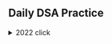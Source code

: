 ## Daily DSA Practice


<details><summary>2022 click </summary>
<p>



```python
print("WELCOME!")
```

</p>
  <details><summary>January</summary>   
    
    
    
  [Day 1 Balloon Burst](/Solution312.java)<br>
  [Day 2 Pairs of Songs With Total Durations Divisible by 60](/Solution1010.java)<br>
  [Day 3 Find the Town Judge](/Solution997.java)<br>
  [Day 4 Complement of Base 10 Integer](/Solution1009.java)<br>
  [Day 5 Palindrome Partitioning](/Solution131.java)<br>
  [Day 6 Car Pooling](/Solution1094.java)<br>
  [Day 7 Linked List Random Node](/Solution382.java)<br>
  [Day 8 Cherry Pickup II](/Solution1463.java)<br>
  [Day 9  Robot Bounded In Circle](/Solution1046.java)<br>
  [Day 10 Add Binary](/Solution67.java)<br>
  [Day 11](/Solution.java)<br>
  [Day 12](/Solution.java)<br>
  [Day 13](/Solution.java)<br>
  [Day 14](/Solution.java)<br>
  [Day 15](/Solution.java)<br>
  [Day 16](/Solution.java)<br>
  [Day 17](/Solution.java)<br>
  [Day 18](/Solution.java)<br>
  [Day 19](/Solution.java)<br>
  [Day 20](/Solution.java)<br>
  [Day 21](/Solution.java)<br>
  [Day 22](/Solution.java)<br>
  [Day 23](/Solution.java)<br>
  [Day 24](/Solution.java)<br>
  [Day 25](/Solution.java)<br>
  [Day 26](/Solution.java)<br>
  [Day 27](/Solution.java)<br>
  [Day 28](/Solution.java)<br>
  [Day 29](/Solution.java)<br>
  [Day 30](/Solution.java)<br>
  [Day 31](/Solution.java)<br>
  
 
  </details>
  <details><summary>February</summary>
  </details>
  
  <details><summary>March</summary>   
    
    
    
  [Day 9 Remove Duplicates 2](/Solution82.java)    
  [Day 10](/welcome.txt)
 
  </details>
  
</details>
